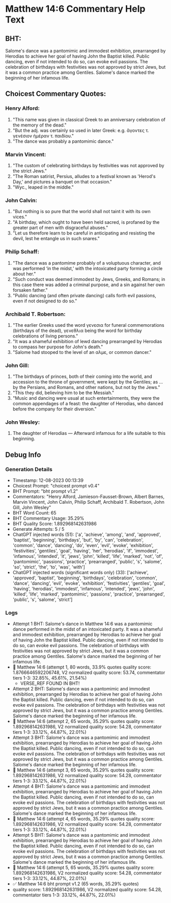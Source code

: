 # Matthew 14:6 Commentary Help Text

## BHT:
Salome's dance was a pantomimic and immodest exhibition, prearranged by Herodias to achieve her goal of having John the Baptist killed. Public dancing, even if not intended to do so, can evoke evil passions. The celebration of birthdays with festivities was not approved by strict Jews, but it was a common practice among Gentiles. Salome's dance marked the beginning of her infamous life.

## Choicest Commentary Quotes:
### Henry Alford:
1. "This name was given in classical Greek to an anniversary celebration of the memory of the dead."
2. "But the adj. was certainly so used in later Greek: e.g. ἄγοντες τ. γενέσιον ἡμέραν τ. παιδίου."
3. "The dance was probably a pantomimic dance."

### Marvin Vincent:
1. "The custom of celebrating birthdays by festivities was not approved by the strict Jews."
2. "The Roman satirist, Persius, alludes to a festival known as 'Herod's Day,' and pictures a banquet on that occasion."
3. "Wyc., leaped in the middle."

### John Calvin:
1. "But nothing is so pure that the world shall not taint it with its own vices."
2. "A birthday, which ought to have been held sacred, is profaned by the greater part of men with disgraceful abuses."
3. "Let us therefore learn to be careful in anticipating and resisting the devil, lest he entangle us in such snares."

### Philip Schaff:
1. "The dance was a pantomime probably of a voluptuous character, and was performed ‘in the midst,’ with the intoxicated party forming a circle about her." 
2. "Such conduct was deemed immodest by Jews, Greeks, and Romans; in this case there was added a criminal purpose, and a sin against her own forsaken father." 
3. "Public dancing (and often private dancing) calls forth evil passions, even if not designed to do so."

### Archibald T. Robertson:
1. "The earlier Greeks used the word γενεσια for funeral commemorations (birthdays of the dead), γενεθλια being the word for birthday celebrations of living persons."
2. "It was a shameful exhibition of lewd dancing prearranged by Herodias to compass her purpose for John's death."
3. "Salome had stooped to the level of an αλμε, or common dancer."

### John Gill:
1. "The birthdays of princes, both of their coming into the world, and accession to the throne of government, were kept by the Gentiles; as ... by the Persians, and Romans, and other nations, but not by the Jews."
2. "This they did, believing him to be the Messiah."
3. "Music and dancing were usual at such entertainments, they were the common appendages of a feast: the daughter of Herodias, who danced before the company for their diversion."

### John Wesley:
1. The daughter of Herodias — Afterward infamous for a life suitable to this beginning.



## Debug Info
### Generation Details
- Timestamp: 12-08-2023 00:13:39
- Choicest Prompt: "choicest prompt v0.4"
- BHT Prompt: "bht prompt v1.2"
- Commentators: "Henry Alford, Jamieson-Fausset-Brown, Albert Barnes, Marvin Vincent, John Calvin, Philip Schaff, Archibald T. Robertson, John Gill, John Wesley"
- BHT Word Count: 65
- BHT Commentary Usage: 35.29%
- BHT Quality Score: 1.892968142631986
- Generate Attempts: 5 / 5
- ChatGPT injected words (51):
	['a', 'achieve', 'among', 'and', 'approved', 'baptist', 'beginning', 'birthdays', 'but', 'by', 'can', 'celebration', 'common', 'dance', 'dancing', 'do', 'even', 'evil', 'evoke', 'exhibition', 'festivities', 'gentiles', 'goal', 'having', 'her', 'herodias', 'if', 'immodest', 'infamous', 'intended', 'it', 'jews', 'john', 'killed', 'life', 'marked', 'not', 'of', 'pantomimic', 'passions', 'practice', 'prearranged', 'public', 's', 'salome', 'so', 'strict', 'the', 'to', 'was', 'with']
- ChatGPT injected words (significant words only) (33):
	['achieve', 'approved', 'baptist', 'beginning', 'birthdays', 'celebration', 'common', 'dance', 'dancing', 'evil', 'evoke', 'exhibition', 'festivities', 'gentiles', 'goal', 'having', 'herodias', 'immodest', 'infamous', 'intended', 'jews', 'john', 'killed', 'life', 'marked', 'pantomimic', 'passions', 'practice', 'prearranged', 'public', 's', 'salome', 'strict']

### Logs
- Attempt 1 BHT: Salome's dance in Matthew 14:6 was a pantomimic dance performed in the midst of an intoxicated party. It was a shameful and immodest exhibition, prearranged by Herodias to achieve her goal of having John the Baptist killed. Public dancing, even if not intended to do so, can evoke evil passions. The celebration of birthdays with festivities was not approved by strict Jews, but it was a common practice among Gentiles. Salome's dance marked the beginning of her infamous life.
- 🔄 Matthew 14:6 (attempt 1, 80 words, 33.9% quotes quality score: 1.8766646592206748, V2 normalized quality score: 53.74, commentator tiers 1-3: 32.85%, 45.61%, 21.54%) 
	- VERSE_REF FOUND IN BHT!
- Attempt 2 BHT: Salome's dance was a pantomimic and immodest exhibition, prearranged by Herodias to achieve her goal of having John the Baptist killed. Public dancing, even if not intended to do so, can evoke evil passions. The celebration of birthdays with festivities was not approved by strict Jews, but it was a common practice among Gentiles. Salome's dance marked the beginning of her infamous life.
- 🔄 Matthew 14:6 (attempt 2, 65 words, 35.29% quotes quality score: 1.892968142631986, V2 normalized quality score: 54.28, commentator tiers 1-3: 33.12%, 44.87%, 22.01%)
- Attempt 3 BHT: Salome's dance was a pantomimic and immodest exhibition, prearranged by Herodias to achieve her goal of having John the Baptist killed. Public dancing, even if not intended to do so, can evoke evil passions. The celebration of birthdays with festivities was not approved by strict Jews, but it was a common practice among Gentiles. Salome's dance marked the beginning of her infamous life.
- 🔄 Matthew 14:6 (attempt 3, 65 words, 35.29% quotes quality score: 1.892968142631986, V2 normalized quality score: 54.28, commentator tiers 1-3: 33.12%, 44.87%, 22.01%)
- Attempt 4 BHT: Salome's dance was a pantomimic and immodest exhibition, prearranged by Herodias to achieve her goal of having John the Baptist killed. Public dancing, even if not intended to do so, can evoke evil passions. The celebration of birthdays with festivities was not approved by strict Jews, but it was a common practice among Gentiles. Salome's dance marked the beginning of her infamous life.
- 🔄 Matthew 14:6 (attempt 4, 65 words, 35.29% quotes quality score: 1.892968142631986, V2 normalized quality score: 54.28, commentator tiers 1-3: 33.12%, 44.87%, 22.01%)
- Attempt 5 BHT: Salome's dance was a pantomimic and immodest exhibition, prearranged by Herodias to achieve her goal of having John the Baptist killed. Public dancing, even if not intended to do so, can evoke evil passions. The celebration of birthdays with festivities was not approved by strict Jews, but it was a common practice among Gentiles. Salome's dance marked the beginning of her infamous life.
- 🔄 Matthew 14:6 (attempt 5, 65 words, 35.29% quotes quality score: 1.892968142631986, V2 normalized quality score: 54.28, commentator tiers 1-3: 33.12%, 44.87%, 22.01%)
- ✅ Matthew 14:6 bht prompt v1.2 (65 words, 35.29% quotes)
- quality score: 1.892968142631986, V2 normalized quality score: 54.28, commentator tiers 1-3: 33.12%, 44.87%, 22.01%)